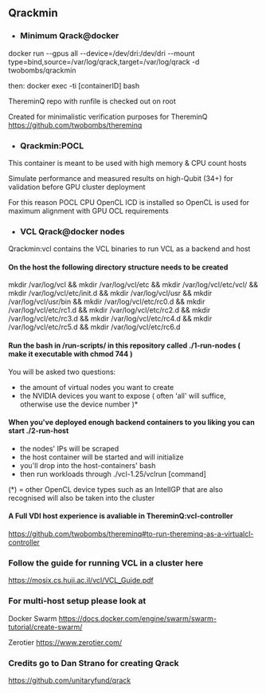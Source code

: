 ## Qrackmin

- ### Minimum Qrack@docker 

docker run --gpus all --device=/dev/dri:/dev/dri --mount type=bind,source=/var/log/qrack,target=/var/log/qrack -d twobombs/qrackmin

then: docker exec -ti [containerID] bash

ThereminQ repo with runfile is checked out on root

Created for minimalistic verification purposes for ThereminQ https://github.com/twobombs/thereminq

- ### Qrackmin:POCL

This container is meant to be used with high memory & CPU count hosts 

Simulate performance and measured results on high-Qubit (34+) for validation before GPU cluster deployment

For this reason POCL CPU OpenCL ICD is installed so OpenCL is used for maximum alignment with GPU OCL requirements

- ### VCL Qrack@docker nodes

Qrackmin:vcl contains the VCL binaries to run VCL as a backend and host

#### On the host the following directory structure needs to be created 
mkdir /var/log/vcl && mkdir /var/log/vcl/etc && mkdir /var/log/vcl/etc/vcl/ && mkdir /var/log/vcl/etc/init.d && mkdir /var/log/vcl/usr && mkdir /var/log/vcl/usr/bin && mkdir /var/log/vcl/etc/rc0.d && mkdir /var/log/vcl/etc/rc1.d && mkdir /var/log/vcl/etc/rc2.d  &&  mkdir /var/log/vcl/etc/rc3.d && mkdir /var/log/vcl/etc/rc4.d &&  mkdir /var/log/vcl/etc/rc5.d &&  mkdir /var/log/vcl/etc/rc6.d 

####  Run the bash in /run-scripts/ in this repository called ./1-run-nodes ( make it executable with chmod 744 )
You will be asked two questions:
- the amount of virtual nodes you want to create
- the NVIDIA devices you want to expose ( often 'all' will suffice, otherwise use the device number )*

#### When you've deployed enough backend containers to you liking you can start ./2-run-host
- the nodes' IPs will be scraped
- the host container will be started and will initialize
- you'll drop into the host-containers' bash 
- then run workloads through ./vcl-1.25/vclrun [command]

(*) = other OpenCL device types such as an IntelIGP that are also recognised will also be taken into the cluster

#### A Full VDI host experience is avaliable in ThereminQ:vcl-controller
https://github.com/twobombs/thereminq#to-run-thereminq-as-a-virtualcl-controller

### Follow the guide for running VCL in a cluster here
https://mosix.cs.huji.ac.il/vcl/VCL_Guide.pdf

### For multi-host setup please look at
Docker Swarm https://docs.docker.com/engine/swarm/swarm-tutorial/create-swarm/

Zerotier https://www.zerotier.com/

### Credits go to Dan Strano for creating Qrack
https://github.com/unitaryfund/qrack
